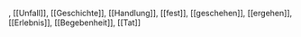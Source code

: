 , [[Unfall]], [[Geschichte]], [[Handlung]], [[fest]], [[geschehen]], [[ergehen]], [[Erlebnis]], [[Begebenheit]], [[Tat]]